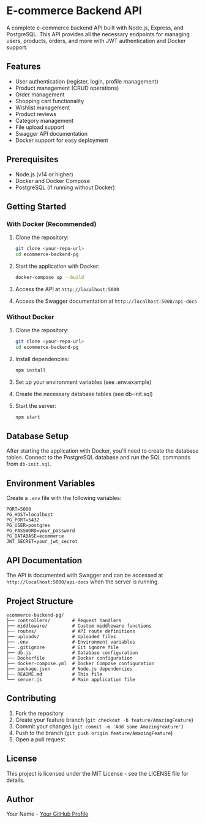 # E-commerce Backend API

A complete e-commerce backend API built with Node.js, Express, and PostgreSQL. This API provides all the necessary endpoints for managing users, products, orders, and more with JWT authentication and Docker support.

## Features

- User authentication (register, login, profile management)
- Product management (CRUD operations)
- Order management
- Shopping cart functionality
- Wishlist management
- Product reviews
- Category management
- File upload support
- Swagger API documentation
- Docker support for easy deployment

## Prerequisites

- Node.js (v14 or higher)
- Docker and Docker Compose
- PostgreSQL (if running without Docker)

## Getting Started

### With Docker (Recommended)

1. Clone the repository:
   ```bash
   git clone <your-repo-url>
   cd ecommerce-backend-pg
   ```

2. Start the application with Docker:
   ```bash
   docker-compose up --build
   ```

3. Access the API at `http://localhost:5000`
4. Access the Swagger documentation at `http://localhost:5000/api-docs`

### Without Docker

1. Clone the repository:
   ```bash
   git clone <your-repo-url>
   cd ecommerce-backend-pg
   ```

2. Install dependencies:
   ```bash
   npm install
   ```

3. Set up your environment variables (see .env.example)

4. Create the necessary database tables (see db-init.sql)

5. Start the server:
   ```bash
   npm start
   ```

## Database Setup

After starting the application with Docker, you'll need to create the database tables. Connect to the PostgreSQL database and run the SQL commands from `db-init.sql`.

## Environment Variables

Create a `.env` file with the following variables:

```
PORT=5000
PG_HOST=localhost
PG_PORT=5432
PG_USER=postgres
PG_PASSWORD=your_password
PG_DATABASE=ecommerce
JWT_SECRET=your_jwt_secret
```

## API Documentation

The API is documented with Swagger and can be accessed at `http://localhost:5000/api-docs` when the server is running.

## Project Structure

```
ecommerce-backend-pg/
├── controllers/        # Request handlers
├── middleware/         # Custom middleware functions
├── routes/             # API route definitions
├── uploads/            # Uploaded files
├── .env                # Environment variables
├── .gitignore          # Git ignore file
├── db.js               # Database configuration
├── Dockerfile          # Docker configuration
├── docker-compose.yml  # Docker Compose configuration
├── package.json        # Node.js dependencies
├── README.md           # This file
└── server.js           # Main application file
```

## Contributing

1. Fork the repository
2. Create your feature branch (`git checkout -b feature/AmazingFeature`)
3. Commit your changes (`git commit -m 'Add some AmazingFeature'`)
4. Push to the branch (`git push origin feature/AmazingFeature`)
5. Open a pull request

## License

This project is licensed under the MIT License - see the LICENSE file for details.

## Author

Your Name - [Your GitHub Profile](https://github.com/yourusername)